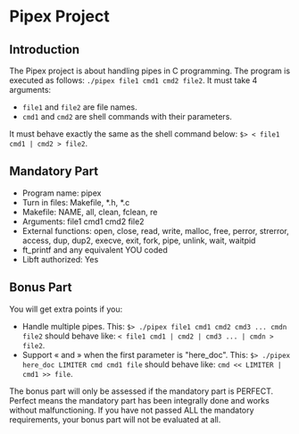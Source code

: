 # Pipex Project

## Introduction

The Pipex project is about handling pipes in C programming. The program is executed as follows: `./pipex file1 cmd1 cmd2 file2`. It must take 4 arguments:

- `file1` and `file2` are file names.
- `cmd1` and `cmd2` are shell commands with their parameters.

It must behave exactly the same as the shell command below: `$> < file1 cmd1 | cmd2 > file2`.

## Mandatory Part

- Program name: pipex
- Turn in files: Makefile, *.h, *.c
- Makefile: NAME, all, clean, fclean, re
- Arguments: file1 cmd1 cmd2 file2
- External functions: open, close, read, write, malloc, free, perror, strerror, access, dup, dup2, execve, exit, fork, pipe, unlink, wait, waitpid
- ft_printf and any equivalent YOU coded
- Libft authorized: Yes

## Bonus Part

You will get extra points if you:

- Handle multiple pipes. This: `$> ./pipex file1 cmd1 cmd2 cmd3 ... cmdn file2` should behave like: `< file1 cmd1 | cmd2 | cmd3 ... | cmdn > file2`.
- Support « and » when the first parameter is "here_doc". This: `$> ./pipex here_doc LIMITER cmd cmd1 file` should behave like: `cmd << LIMITER | cmd1 >> file`.

The bonus part will only be assessed if the mandatory part is PERFECT. Perfect means the mandatory part has been integrally done and works without malfunctioning. If you have not passed ALL the mandatory requirements, your bonus part will not be evaluated at all.
